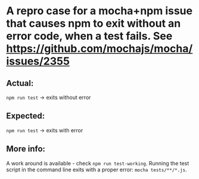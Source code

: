 # A repro case for a mocha+npm issue that causes npm to exit without an error code, when a test fails. See https://github.com/mochajs/mocha/issues/2355

## Actual: 
`npm run test` -> exits without error

## Expected:
`npm run test` -> exits with error

## More info:
A work around is available - check `npm run test-working`. Running the test script in the command line exits with a proper error: `mocha tests/**/*.js`.
